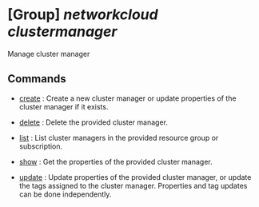 # [Group] _networkcloud clustermanager_

Manage cluster manager

## Commands

- [create](/Commands/networkcloud/clustermanager/_create.md)
: Create a new cluster manager or update properties of the cluster manager if it exists.

- [delete](/Commands/networkcloud/clustermanager/_delete.md)
: Delete the provided cluster manager.

- [list](/Commands/networkcloud/clustermanager/_list.md)
: List cluster managers in the provided resource group or subscription.

- [show](/Commands/networkcloud/clustermanager/_show.md)
: Get the properties of the provided cluster manager.

- [update](/Commands/networkcloud/clustermanager/_update.md)
: Update properties of the provided cluster manager, or update the tags assigned to the cluster manager. Properties and tag updates can be done independently.
